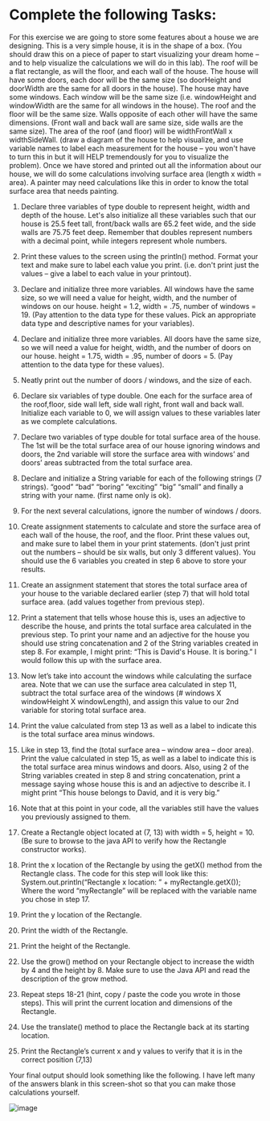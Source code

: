<h1> Complete the following Tasks:</h1>

For this exercise we are going to store some features about a house we are designing. This is a very simple
house, it is in the shape of a box. (You should draw this on a piece of paper to start visualizing your
dream home – and to help visualize the calculations we will do in this lab). The roof will be a flat
rectangle, as will the floor, and each wall of the house. The house will have some doors, each door will
be the same size (so doorHeight and doorWidth are the same for all doors in the house). The house
may have some windows. Each window will be the same size (i.e. windowHeight and windowWidth
are the same for all windows in the house). The roof and the floor will be the same size. Walls
opposite of each other will have the same dimensions. (Front wall and back wall are same size, side
walls are the same size). The area of the roof (and floor) will be widthFrontWall x widthSideWall.
(draw a diagram of the house to help visualize, and use variable names to label each measurement for
the house – you won't have to turn this in but it will HELP tremendously for you to visualize the
problem). Once we have stored and printed out all the information about our house, we will do some
calculations involving surface area (length x width = area). A painter may need calculations like this in
order to know the total surface area that needs painting.

1. Declare three variables of type double to represent height, width and depth of the house. Let's
also initialize all these variables such that our house is 25.5 feet tall, front/back walls are 65.2
feet wide, and the side walls are 75.75 feet deep. Remember that doubles represent numbers
with a decimal point, while integers represent whole numbers.

2. Print these values to the screen using the println() method. Format your text and make sure to
label each value you print. (i.e. don't print just the values – give a label to each value in your
printout).

3. Declare and initialize three more variables. All windows have the same size, so we will need a
value for height, width, and the number of windows on our house. height = 1.2, width = .75,
number of windows = 19. (Pay attention to the data type for these values. Pick an appropriate
data type and descriptive names for your variables).

4. Declare and initialize three more variables. All doors have the same size, so we will need a
value for height, width, and the number of doors on our house. height = 1.75, width = .95,
number of doors = 5. (Pay attention to the data type for these values).

5. Neatly print out the number of doors / windows, and the size of each.

6. Declare six variables of type double. One each for the surface area of the roof,floor, side wall
left, side wall right, front wall and back wall. Initialize each variable to 0, we will assign values
to these variables later as we complete calculations.

7. Declare two variables of type double for total surface area of the house. The 1st will be the
total surface area of our house ignoring windows and doors, the 2nd variable will store the
surface area with windows’ and doors’ areas subtracted from the total surface area.

8. Declare and initialize a String variable for each of the following strings (7 strings). “good”
“bad” “boring” “exciting” “big” “small” and finally a string with your name. (first name only is
ok).

9. For the next several calculations, ignore the number of windows / doors.

10. Create assignment statements to calculate and store the surface area of each wall of the house,
the roof, and the floor. Print these values out, and make sure to label them in your print
statements. (don't just print out the numbers – should be six walls, but only 3 different values).
You should use the 6 variables you created in step 6 above to store your results.

11. Create an assignment statement that stores the total surface area of your house to the variable
declared earlier (step 7) that will hold total surface area. (add values together from previous
step).

12. Print a statement that tells whose house this is, uses an adjective to describe the house, and
prints the total surface area calculated in the previous step. To print your name and an adjective
for the house you should use string concatenation and 2 of the String variables created in step 8.
For example, I might print: “This is David's House. It is boring.” I would follow this up with
the surface area.

13. Now let’s take into account the windows while calculating the surface area. Note that we can
use the surface area calculated in step 11, subtract the total surface area of the windows (#
windows X windowHeight X windowLength), and assign this value to our 2nd variable for
storing total surface area.

14. Print the value calculated from step 13 as well as a label to indicate this is the total surface area
minus windows.

15. Like in step 13, find the (total surface area – window area – door area). Print the value
calculated in step 15, as well as a label to indicate this is the total surface area minus windows
and doors. Also, using 2 of the String variables created in step 8 and string concatenation, print
a message saying whose house this is and an adjective to describe it. I might print “This house
belongs to David, and it is very big.”

16. Note that at this point in your code, all the variables still have the values you previously
assigned to them.

17. Create a Rectangle object located at (7, 13) with width = 5, height = 10. (Be sure to browse to
the java API to verify how the Rectangle constructor works).

18. Print the x location of the Rectangle by using the getX() method from the Rectangle class. The
code for this step will look like this:
System.out.println(“Rectangle x location: ” + myRectangle.getX());
Where the word “myRectangle” will be replaced with the variable name you chose in step 17.

19. Print the y location of the Rectangle.

20. Print the width of the Rectangle.

21. Print the height of the Rectangle.

22. Use the grow() method on your Rectangle object to increase the width by 4 and the height by 8.
Make sure to use the Java API and read the description of the grow method.

23. Repeat steps 18-21 (hint, copy / paste the code you wrote in those steps). This will print the
current location and dimensions of the Rectangle.

24. Use the translate() method to place the Rectangle back at its starting location.

25. Print the Rectangle’s current x and y values to verify that it is in the correct position (7,13)

Your final output should look something like the following. I have left many of the answers blank in
this screen-shot so that you can make those calculations yourself.


![image](https://github.com/user-attachments/assets/61137d42-2f8b-40be-a7e1-7dbcc42dbdd4)
